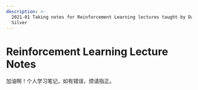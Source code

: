 ```yaml
---
description: >-
  2021-01 Taking notes for Reinforcement Learning lectures taught by David
  Silver
---
```


# Reinforcement Learning Lecture Notes

加油啊！个人学习笔记，如有错误，烦请指正。

